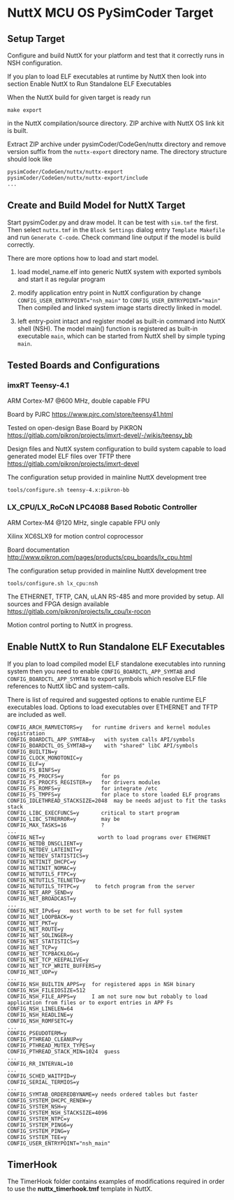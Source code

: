 # NuttX MCU OS PySimCoder Target

## Setup Target

Configure and build NuttX for your platform and test
that it correctly runs in NSH configuration.

If you plan to load ELF executables at runtime
by NuttX then look into section
Enable NuttX to Run Standalone ELF Executables

When the NuttX build for given target is ready run

    make export

in the NuttX compilation/source directory.
ZIP archive with NuttX OS link kit is built.

Extract ZIP archive under pysimCoder/CodeGen/nuttx
directory and remove version suffix from
the `nuttx-export` directory name. The directory
structure should look like

    pysimCoder/CodeGen/nuttx/nuttx-export
    pysimCoder/CodeGen/nuttx/nuttx-export/include
    ...

## Create and Build Model for NuttX Target

Start pysimCoder.py and draw model. It can be test
with `sim.tmf` the first. Then select `nuttx.tmf` in
the `Block Settings` dialog entry `Template Makefile`
and run `Generate C-code`. Check command line output
if the model is build correctly.

There are more options how to load and start model.

1) load model_name.elf into generic NuttX system with exported
   symbols and start it as regular program

2) modify application entry point in NuttX configuration by change
       ``CONFIG_USER_ENTRYPOINT="nsh_main"``
   to
       ``CONFIG_USER_ENTRYPOINT="main"``
   Then compiled and linked system image starts directly linked in model.

3) left entry-point intact and register model as built-in
   command into NuttX shell (NSH). The model main()
   function is registered as built-in executable `main`,
   which can be started from NuttX shell by simple typing `main`.

## Tested Boards and Configurations

### imxRT Teensy-4.1

ARM Cortex-M7 @600 MHz, double capable FPU

Board by PJRC https://www.pjrc.com/store/teensy41.html

Tested on open-design Base Board by PiKRON
https://gitlab.com/pikron/projects/imxrt-devel/-/wikis/teensy_bb

Design files and NuttX system configuration to build system
capable to load generated model ELF files over TFTP there
https://gitlab.com/pikron/projects/imxrt-devel

The configuration setup provided in mainline NuttX development tree

    tools/configure.sh teensy-4.x:pikron-bb

### LX_CPU/LX_RoCoN LPC4088 Based Robotic Controller

ARM Cortex-M4 @120 MHz, single capable FPU only

Xilinx XC6SLX9 for motion control coprocessor

Board documentation
http://www.pikron.com/pages/products/cpu_boards/lx_cpu.html

The configuration setup provided in mainline NuttX development tree

    tools/configure.sh lx_cpu:nsh

The ETHERNET, TFTP, CAN, uLAN RS-485 and more provided by setup.
All sources and FPGA design available
https://gitlab.com/pikron/projects/lx_cpu/lx-rocon

Motion control porting to NuttX in progress.

## Enable NuttX to Run Standalone ELF Executables

If you plan to load compiled model ELF standalone executables into running system
then you need to enable `CONFIG_BOARDCTL_APP_SYMTAB` and `CONFIG_BOARDCTL_APP_SYMTAB`
to export symbols which resolve ELF file references to NuttX libC and system-calls.

There is list of required and suggested options to enable runtime ELF executables
load. Options to load executables over ETHERNET and TFTP are included as well.

    CONFIG_ARCH_RAMVECTORS=y   for runtime drivers and kernel modules registration
    CONFIG_BOARDCTL_APP_SYMTAB=y   with system calls API/symbols
    CONFIG_BOARDCTL_OS_SYMTAB=y    with "shared" libC API/symbols
    CONFIG_BUILTIN=y
    CONFIG_CLOCK_MONOTONIC=y
    CONFIG_ELF=y
    CONFIG_FS_BINFS=y
    CONFIG_FS_PROCFS=y            for ps
    CONFIG_FS_PROCFS_REGISTER=y   for drivers modules
    CONFIG_FS_ROMFS=y             for integrate /etc
    CONFIG_FS_TMPFS=y             for place to store loaded ELF programs
    CONFIG_IDLETHREAD_STACKSIZE=2048  may be needs adjust to fit the tasks stack
    CONFIG_LIBC_EXECFUNCS=y       critical to start program
    CONFIG_LIBC_STRERROR=y        may be
    CONFIG_MAX_TASKS=16           ?
    ...
    CONFIG_NET=y                 worth to load programs over ETHERNET
    CONFIG_NETDB_DNSCLIENT=y
    CONFIG_NETDEV_LATEINIT=y
    CONFIG_NETDEV_STATISTICS=y
    CONFIG_NETINIT_DHCPC=y
    CONFIG_NETINIT_NOMAC=y
    CONFIG_NETUTILS_FTPC=y
    CONFIG_NETUTILS_TELNETD=y
    CONFIG_NETUTILS_TFTPC=y     to fetch program from the server
    CONFIG_NET_ARP_SEND=y
    CONFIG_NET_BROADCAST=y
    ...
    CONFIG_NET_IPv6=y   most worth to be set for full system
    CONFIG_NET_LOOPBACK=y
    CONFIG_NET_PKT=y
    CONFIG_NET_ROUTE=y
    CONFIG_NET_SOLINGER=y
    CONFIG_NET_STATISTICS=y
    CONFIG_NET_TCP=y
    CONFIG_NET_TCPBACKLOG=y
    CONFIG_NET_TCP_KEEPALIVE=y
    CONFIG_NET_TCP_WRITE_BUFFERS=y
    CONFIG_NET_UDP=y
    ...
    CONFIG_NSH_BUILTIN_APPS=y  for registered apps in NSH binary
    CONFIG_NSH_FILEIOSIZE=512
    CONFIG_NSH_FILE_APPS=y     I am not sure now but robably to load application from files or to export entries in APP Fs
    CONFIG_NSH_LINELEN=64
    CONFIG_NSH_READLINE=y
    CONFIG_NSH_ROMFSETC=y
    ...
    CONFIG_PSEUDOTERM=y
    CONFIG_PTHREAD_CLEANUP=y
    CONFIG_PTHREAD_MUTEX_TYPES=y
    CONFIG_PTHREAD_STACK_MIN=1024  guess
    ...
    CONFIG_RR_INTERVAL=10
    ...
    CONFIG_SCHED_WAITPID=y
    CONFIG_SERIAL_TERMIOS=y
    ...
    CONFIG_SYMTAB_ORDEREDBYNAME=y needs ordered tables but faster
    CONFIG_SYSTEM_DHCPC_RENEW=y
    CONFIG_SYSTEM_NSH=y
    CONFIG_SYSTEM_NSH_STACKSIZE=4096
    CONFIG_SYSTEM_NTPC=y
    CONFIG_SYSTEM_PING6=y
    CONFIG_SYSTEM_PING=y
    CONFIG_SYSTEM_TEE=y
    CONFIG_USER_ENTRYPOINT="nsh_main"

## TimerHook

The TimerHook folder contains examples of modifications required in order to use the **nuttx_timerhook.tmf** template in NuttX.
